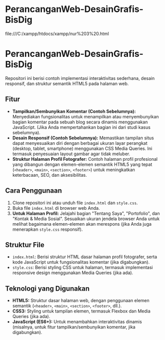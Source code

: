 # PerancanganWeb-DesainGrafis-BisDig

file:///C:/xampp/htdocs/xampp/nur%203%20.html

# PerancanganWeb-DesainGrafis-BisDig

Repositori ini berisi contoh implementasi interaktivitas sederhana, desain responsif, dan struktur semantik HTML5 pada halaman web.

## Fitur

* **Tampilkan/Sembunyikan Komentar (Contoh Sebelumnya):** Menyediakan fungsionalitas untuk menampilkan atau menyembunyikan bagian komentar pada sebuah blog secara dinamis menggunakan JavaScript. (Jika Anda mempertahankan bagian ini dari studi kasus sebelumnya).
* **Desain Responsif (Contoh Sebelumnya):** Memastikan tampilan situs dapat menyesuaikan diri dengan berbagai ukuran layar perangkat (desktop, tablet, smartphone) menggunakan CSS Media Queries. Ini termasuk penyesuaian layout gambar agar tidak meluber.
* **Struktur Halaman Profil Fotografer:** Contoh halaman profil profesional yang dibangun dengan elemen-elemen semantik HTML5 yang tepat (`<header>`, `<main>`, `<section>`, `<footer>`) untuk meningkatkan keterbacaan, SEO, dan aksesibilitas.

## Cara Penggunaan

1.  Clone repositori ini atau unduh file `index.html` dan `style.css`.
2.  Buka file `index.html` di browser web Anda.
3.  **Untuk Halaman Profil:** Jelajahi bagian "Tentang Saya", "Portofolio", dan "Kontak & Media Sosial". Sesuaikan ukuran jendela browser Anda untuk melihat bagaimana elemen-elemen akan merespons (jika Anda juga menerapkan `style.css` responsif).

## Struktur File

* `index.html`: Berisi struktur HTML dasar halaman profil fotografer, serta kode JavaScript untuk fungsionalitas komentar (jika digabungkan).
* `style.css`: Berisi styling CSS untuk halaman, termasuk implementasi responsive design menggunakan Media Queries (jika ada).

## Teknologi yang Digunakan

* **HTML5:** Struktur dasar halaman web, dengan penggunaan elemen semantik (`<header>`, `<main>`, `<section>`, `<footer>`, dll.).
* **CSS3:** Styling untuk tampilan elemen, termasuk Flexbox dan Media Queries (jika ada).
* **JavaScript (ES6+):** Untuk menambahkan interaktivitas dinamis (misalnya, untuk fitur tampilkan/sembunyikan komentar, jika digabungkan).
